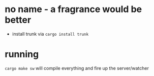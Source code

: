 # no name - a fragrance would be better
- install trunk via `cargo install trunk`

# running

`cargo make sw` will compile everything and fire up the server/watcher



